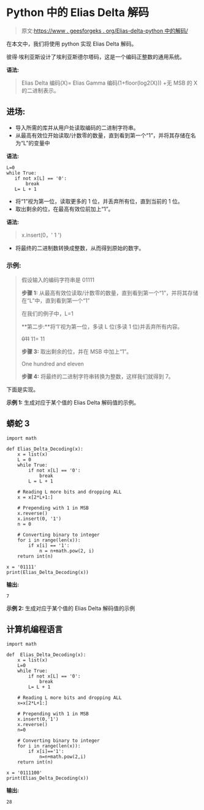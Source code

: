 # Python 中的 Elias Delta 解码

> 原文:[https://www . geesforgeks . org/Elias-delta-python 中的解码/](https://www.geeksforgeeks.org/elias-delta-decoding-in-python/)

在本文中，我们将使用 python 实现 Elias Delta 解码。

彼得·埃利亚斯设计了埃利亚斯德尔塔码，这是一个编码正整数的通用系统。

**语法:**

> Elias Delta 编码(X)= Elias Gamma 编码(1+floor(log2(X))) +无 MSB 的 X 的二进制表示。

## **进场:**

*   导入所需的库并从用户处读取编码的二进制字符串。
*   从最高有效位开始读取/计数零的数量，直到看到第一个“1”，并将其存储在名为“L”的变量中

**语法:**

```
L=0
while True:
   if not x[L] == '0':
       break
   L= L + 1
```

*   将“1”视为第一位，读取更多的 1 位，并丢弃所有位，直到当前的 1 位。
*   取出剩余的位，在最高有效位前加上“1”。

**语法:**

> x.insert(0，' 1 ')

*   将最终的二进制数转换成整数，从而得到原始的数字。

### 示例:

> 假设输入的编码字符串是 01111
> 
> **步骤 1:** 从最高有效位读取/计数零的数量，直到看到第一个“1”，并将其存储在“L”中，直到看到第一个“1”
> 
> 在我们的例子中，L=1
> 
> **第二步:**将‘1’视为第一位，多读 L 位(多读 1 位)并丢弃所有内容。
> 
> ~~011~~ 11= 11
> 
> **步骤 3:** 取出剩余的位，并在 MSB 中加上“1”。
> 
> One hundred and eleven
> 
> **步骤 4:** 将最终的二进制字符串转换为整数，这样我们就得到 7。

下面是实现。

**示例 1:** 生成对应于某个值的 Elias Delta 解码值的示例。

## 蟒蛇 3

```
import math

def Elias_Delta_Decoding(x):
    x = list(x)
    L = 0
    while True:
        if not x[L] == '0':
            break
        L = L + 1

    # Reading L more bits and dropping ALL    
    x = x[2*L+1:]  

    # Prepending with 1 in MSB
    x.reverse()
    x.insert(0, '1')  
    n = 0

    # Converting binary to integer
    for i in range(len(x)):  
        if x[i] == '1':
            n = n+math.pow(2, i)
    return int(n)

x = '01111'
print(Elias_Delta_Decoding(x))
```

**输出:**

```
7
```

**示例 2:** 生成对应于某个值的 Elias Delta 解码值的示例

## 计算机编程语言

```
import math

def  Elias_Delta_Decoding(x):
    x = list(x)
    L=0
    while True:
        if not x[L] == '0':
            break
        L= L + 1

    # Reading L more bits and dropping ALL
    x=x[2*L+1:] 

    # Prepending with 1 in MSB
    x.insert(0,'1') 
    x.reverse()
    n=0

    # Converting binary to integer
    for i in range(len(x)): 
        if x[i]=='1':
            n=n+math.pow(2,i)
    return int(n)

x = '0111100'
print(Elias_Delta_Decoding(x))
```

**输出:**

```
28
```